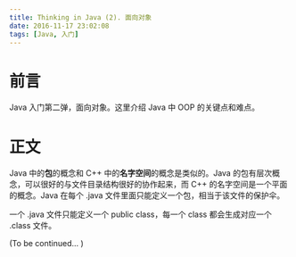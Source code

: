 ```yaml
---
title: Thinking in Java (2). 面向对象
date: 2016-11-17 23:02:08
tags: [Java, 入门]
---
```


# 前言

Java 入门第二弹，面向对象。这里介绍 Java 中 OOP 的关键点和难点。

<!--more-->

# 正文
 
Java 中的**包**的概念和 C++ 中的**名字空间**的概念是类似的。Java 的包有层次概念，可以很好的与文件目录结构很好的协作起来，而 C++ 的名字空间是一个平面的概念。Java 在每个 .java 文件里面只能定义一个包，相当于该文件的保护伞。

一个 .java 文件只能定义一个 public class，每一个 class 都会生成对应一个 .class 文件。

(To be continued... )
